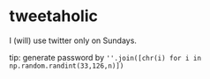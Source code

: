 # tweetaholic
I (will) use twitter only on Sundays.

tip: generate password by ``''.join([chr(i) for i in np.random.randint(33,126,n)])``
